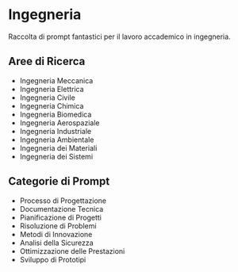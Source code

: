 # Ingegneria

Raccolta di prompt fantastici per il lavoro accademico in ingegneria.

## Aree di Ricerca
- Ingegneria Meccanica
- Ingegneria Elettrica
- Ingegneria Civile
- Ingegneria Chimica
- Ingegneria Biomedica
- Ingegneria Aerospaziale
- Ingegneria Industriale
- Ingegneria Ambientale
- Ingegneria dei Materiali
- Ingegneria dei Sistemi

## Categorie di Prompt
- Processo di Progettazione
- Documentazione Tecnica
- Pianificazione di Progetti
- Risoluzione di Problemi
- Metodi di Innovazione
- Analisi della Sicurezza
- Ottimizzazione delle Prestazioni
- Sviluppo di Prototipi